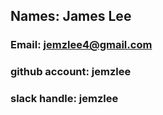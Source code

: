 ## Names: James Lee 
### Email: jemzlee4@gmail.com
### github account: jemzlee
### slack handle: jemzlee


